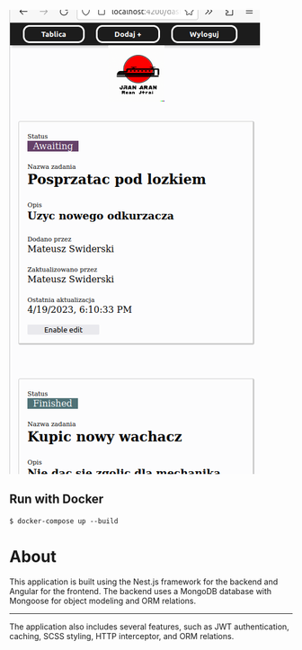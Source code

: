 ![pic.png](pic.png)

## Run with Docker
```
$ docker-compose up --build
```

# About
This application is built using the Nest.js framework for the backend and Angular for the frontend. The backend uses a MongoDB database with Mongoose for object modeling and ORM relations.

---------------------------------

The application also includes several features, such as JWT authentication, caching, SCSS styling, HTTP interceptor, and ORM relations. 
